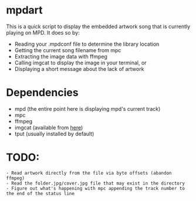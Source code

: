# mpdart


This is a quick script to display the embedded artwork song that is currently playing on MPD.
It does so by:

- Reading your .mpdconf file to determine the library location
- Getting the current song filename from mpc
- Extracting the image data with ffmpeg
- Calling imgcat to display the image in your terminal, or
- Displaying a short message about the lack of artwork


# Dependencies

- mpd (the entire point here is displaying mpd's current track)
- mpc
- ffmpeg
- imgcat (available from [here](https://raw.githubusercontent.com/gnachman/iTerm2/master/tests/imgcat))
- tput (usually installed by default)


# TODO:

    - Read artwork directly from the file via byte offsets (abandon ffmpeg)
    - Read the folder.jpg/cover.jpg file that may exist in the directory
    - Figure out what's happening with mpc appending the track number to the end of the status line
    
